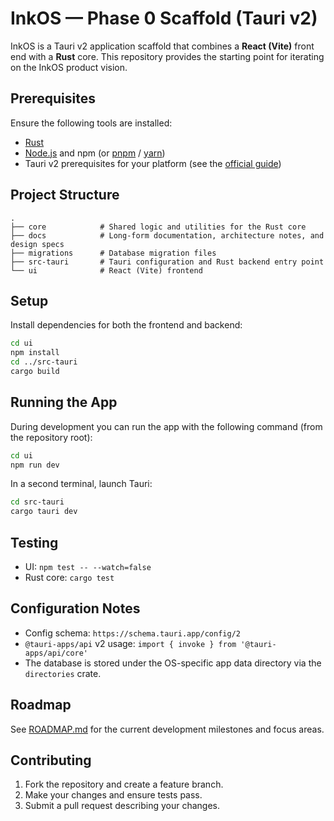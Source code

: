 # InkOS — Phase 0 Scaffold (Tauri v2)

InkOS is a Tauri v2 application scaffold that combines a **React (Vite)** front end with a **Rust** core. This repository provides the starting point for iterating on the InkOS product vision.

## Prerequisites

Ensure the following tools are installed:

- [Rust](https://www.rust-lang.org/tools/install)
- [Node.js](https://nodejs.org/) and npm (or [pnpm](https://pnpm.io) / [yarn](https://yarnpkg.com))
- Tauri v2 prerequisites for your platform (see the [official guide](https://tauri.app/v1/guides/getting-started/prerequisites))

## Project Structure

```
.
├── core            # Shared logic and utilities for the Rust core
├── docs            # Long-form documentation, architecture notes, and design specs
├── migrations      # Database migration files
├── src-tauri       # Tauri configuration and Rust backend entry point
└── ui              # React (Vite) frontend
```

## Setup

Install dependencies for both the frontend and backend:

```bash
cd ui
npm install
cd ../src-tauri
cargo build
```

## Running the App

During development you can run the app with the following command (from the repository root):

```bash
cd ui
npm run dev
```

In a second terminal, launch Tauri:

```bash
cd src-tauri
cargo tauri dev
```

## Testing

- UI: `npm test -- --watch=false`
- Rust core: `cargo test`

## Configuration Notes

- Config schema: `https://schema.tauri.app/config/2`
- `@tauri-apps/api` v2 usage: `import { invoke } from '@tauri-apps/api/core'`
- The database is stored under the OS-specific app data directory via the `directories` crate.

## Roadmap

See [ROADMAP.md](./ROADMAP.md) for the current development milestones and focus areas.

## Contributing

1. Fork the repository and create a feature branch.
2. Make your changes and ensure tests pass.
3. Submit a pull request describing your changes.
